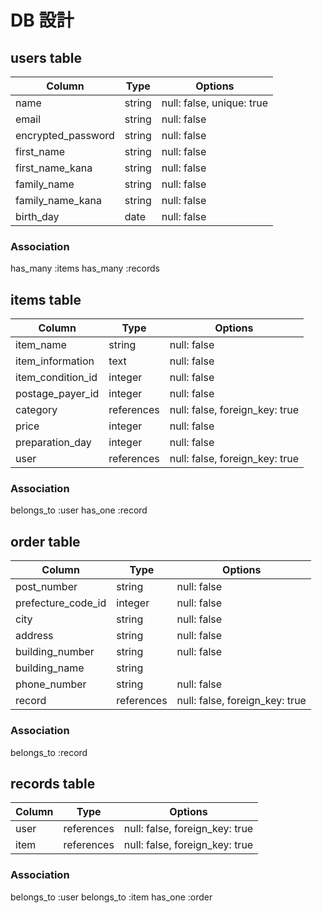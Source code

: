 # DB 設計

## users table
|Column              |Type        |Options                        |
|--------------------|------------|-------------------------------|
| name               |string      |null: false, unique: true      |
| email              |string      |null: false                    |
| encrypted_password |string      |null: false                    |
| first_name         |string      |null: false                    |
| first_name_kana    |string      |null: false                    |
| family_name        |string      |null: false                    |
| family_name_kana   |string      |null: false                    |
| birth_day          |date        |null: false                    |

### Association
has_many :items
has_many :records

## items table
|Column              |Type        |Options                         |
|--------------------|------------|--------------------------------|
| item_name          |string      |null: false                     |
| item_information   |text        |null: false                     |
| item_condition_id  |integer     |null: false                     |
| postage_payer_id   |integer     |null: false                     |
| category           |references  |null: false, foreign_key: true  |
| price              |integer     |null: false                     |
| preparation_day    |integer     |null: false                     |
| user               |references  |null: false, foreign_key: true  |

### Association
belongs_to :user
has_one :record

## order table
|Column              |Type        |Options                         |
|--------------------|------------|--------------------------------|
|post_number         |string      |null: false                     |
|prefecture_code_id  |integer     |null: false                     |
|city                |string      |null: false                     |
|address             |string      |null: false                     |
|building_number     |string      |null: false                     |
|building_name       |string      |                                |
|phone_number        |string      |null: false                     |
|record              |references  |null: false, foreign_key: true  |

### Association
belongs_to :record

## records table
|Column            |Type        |Options                         |
|------------------|------------|--------------------------------|
|user              |references  |null: false, foreign_key: true  |
|item              |references  |null: false, foreign_key: true  |

### Association
belongs_to :user
belongs_to :item
has_one :order
